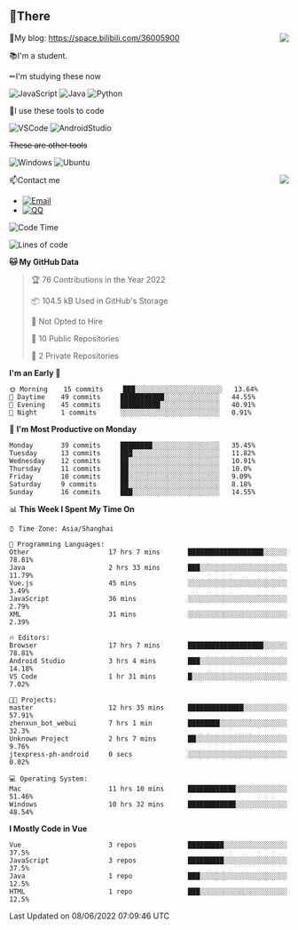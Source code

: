 
## 👏There

<img align="right" src="https://github-readme-stats.vercel.app/api/top-langs/?username=CopilotLaLaLa"/>

📰My blog: https://space.bilibili.com/36005900


📚I'm a student.

✏I'm studying these now

![JavaScript](https://img.shields.io/badge/-JavaScript-ffca18?style=flat-square&logo=JavaScript&logoColor=fff)
![Java](https://img.shields.io/badge/-Java-007d9c?style=flat-square&logo=Java&logoColor=fff)
![Python](https://img.shields.io/badge/-Python-blue?style=flat-square&logo=Python&logoColor=fff)

🔨I use these tools to code

![VSCode](https://img.shields.io/badge/-VSCode-blue?style=flat-square&logo=visualstudiocode&logoColor=fff)
![AndroidStudio](https://img.shields.io/badge/-AndroidStudio-green?style=flat-square&logo=androidstudio&logoColor=fff)

 ~~These are other tools~~
 
![Windows](https://img.shields.io/badge/-Windows-blue?style=flat-square&logo=Windows&logoColor=fff)
![Ubuntu](https://img.shields.io/badge/-Ubuntu-orange?style=flat-square&logo=Ubuntu&logoColor=fff)

 <img align="right" src="https://github-readme-stats.vercel.app/api?username=CopilotLaLaLa" />

📫Contact me

* [![Email](https://img.shields.io/badge/Email-1060770125@qq.com-1?style=social&logoColor=fff)](mailto:1060770125@qq.com)
* [![QQ](https://img.shields.io/badge/QQ-1060770125-1?style=social&logoColor=fff)](tencent://AddContact/?fromId=45&fromSubId=1&subcmd=all&uin=1060770125&website=www.oicqzone.com)

<!--START_SECTION:waka-->
![Code Time](http://img.shields.io/badge/Code%20Time-25%20hrs%2032%20mins-blue)

![Lines of code](https://img.shields.io/badge/From%20Hello%20World%20I%27ve%20Written-38%20Thousand%20lines%20of%20code-blue)

**🐱 My GitHub Data** 

> 🏆 76 Contributions in the Year 2022
 > 
> 📦 104.5 kB Used in GitHub's Storage 
 > 
> 🚫 Not Opted to Hire
 > 
> 📜 10 Public Repositories 
 > 
> 🔑 2 Private Repositories  
 > 
**I'm an Early 🐤** 

```text
🌞 Morning    15 commits     ███░░░░░░░░░░░░░░░░░░░░░░   13.64% 
🌆 Daytime    49 commits     ███████████░░░░░░░░░░░░░░   44.55% 
🌃 Evening    45 commits     ██████████░░░░░░░░░░░░░░░   40.91% 
🌙 Night      1 commits      ░░░░░░░░░░░░░░░░░░░░░░░░░   0.91%

```
📅 **I'm Most Productive on Monday** 

```text
Monday       39 commits     ████████░░░░░░░░░░░░░░░░░   35.45% 
Tuesday      13 commits     ███░░░░░░░░░░░░░░░░░░░░░░   11.82% 
Wednesday    12 commits     ██░░░░░░░░░░░░░░░░░░░░░░░   10.91% 
Thursday     11 commits     ██░░░░░░░░░░░░░░░░░░░░░░░   10.0% 
Friday       10 commits     ██░░░░░░░░░░░░░░░░░░░░░░░   9.09% 
Saturday     9 commits      ██░░░░░░░░░░░░░░░░░░░░░░░   8.18% 
Sunday       16 commits     ███░░░░░░░░░░░░░░░░░░░░░░   14.55%

```


📊 **This Week I Spent My Time On** 

```text
⌚︎ Time Zone: Asia/Shanghai

💬 Programming Languages: 
Other                    17 hrs 7 mins       ███████████████████░░░░░░   78.81% 
Java                     2 hrs 33 mins       ███░░░░░░░░░░░░░░░░░░░░░░   11.79% 
Vue.js                   45 mins             ░░░░░░░░░░░░░░░░░░░░░░░░░   3.49% 
JavaScript               36 mins             ░░░░░░░░░░░░░░░░░░░░░░░░░   2.79% 
XML                      31 mins             ░░░░░░░░░░░░░░░░░░░░░░░░░   2.39%

🔥 Editors: 
Browser                  17 hrs 7 mins       ███████████████████░░░░░░   78.81% 
Android Studio           3 hrs 4 mins        ███░░░░░░░░░░░░░░░░░░░░░░   14.18% 
VS Code                  1 hr 31 mins        █░░░░░░░░░░░░░░░░░░░░░░░░   7.02%

🐱‍💻 Projects: 
master                   12 hrs 35 mins      ██████████████░░░░░░░░░░░   57.91% 
zhenxun_bot_webui        7 hrs 1 min         ████████░░░░░░░░░░░░░░░░░   32.3% 
Unknown Project          2 hrs 7 mins        ██░░░░░░░░░░░░░░░░░░░░░░░   9.76% 
jtexpress-ph-android     0 secs              ░░░░░░░░░░░░░░░░░░░░░░░░░   0.02%

💻 Operating System: 
Mac                      11 hrs 10 mins      ████████████░░░░░░░░░░░░░   51.46% 
Windows                  10 hrs 32 mins      ████████████░░░░░░░░░░░░░   48.54%

```

**I Mostly Code in Vue** 

```text
Vue                      3 repos             █████████░░░░░░░░░░░░░░░░   37.5% 
JavaScript               3 repos             █████████░░░░░░░░░░░░░░░░   37.5% 
Java                     1 repo              ███░░░░░░░░░░░░░░░░░░░░░░   12.5% 
HTML                     1 repo              ███░░░░░░░░░░░░░░░░░░░░░░   12.5%

```



 Last Updated on 08/06/2022 07:09:46 UTC
<!--END_SECTION:waka-->
